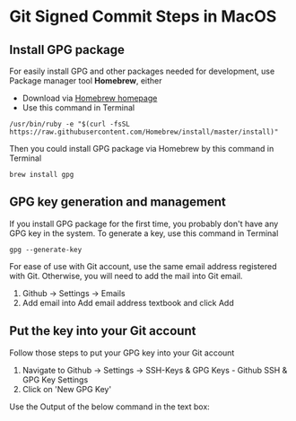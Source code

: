 # Git Signed Commit Steps in MacOS

## Install GPG package

For easily install GPG and other packages needed for development, use Package manager tool **Homebrew**, either
* Download via [Homebrew homepage](https://brew.sh/)
* Use this command in Terminal
```
/usr/bin/ruby -e "$(curl -fsSL https://raw.githubusercontent.com/Homebrew/install/master/install)"
```

Then you could install GPG package via Homebrew by this command in Terminal
```
brew install gpg
```

## GPG key generation and management
If you install GPG package for the first time, you probably don't have any GPG key in the system. To generate a key, use this command in Terminal
```
gpg --generate-key
```
For ease of use with Git account, use the same email address registered with Git. Otherwise, you will need to add the mail into Git email. 

1. Github → Settings → Emails
2. Add email into Add email address textbook and click Add

## Put the key into your Git account
Follow those steps to put your GPG key into your Git account

1. Navigate to Github → Settings → SSH-Keys & GPG Keys - Github SSH & GPG Key Settings
2. Click on 'New GPG Key'

Use the Output of the below command in the text box: